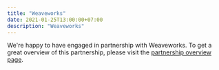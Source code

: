 ```yaml
---
title: "Weaveworks"
date: 2021-01-25T13:00:00+07:00
description: "Weaveworks"
---
```


We're happy to have engaged in partnership with Weaveworks. To get a great overview of this partnership, please visit the [partnership overview page](/partners/weaveworks).
